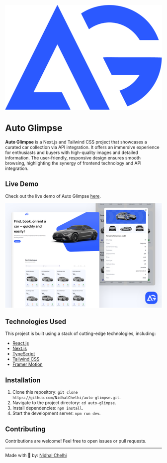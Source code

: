 ![Logo](https://github.com/NidhalChelhi/Auto-Glimpse/blob/main/public/logo/logo.png)


# Auto Glimpse
**Auto Glimpse** is a Next.js and Tailwind CSS project that showcases a curated car collection via API integration. It offers an immersive experience for enthusiasts and buyers with high-quality images and detailed information. The user-friendly, responsive design ensures smooth browsing, highlighting the synergy of frontend technology and API integration.


## Live Demo
Check out the live demo of Auto Glimpse [here](https://auto-glimpse.vercel.app).


![Logo](https://github.com/NidhalChelhi/Auto-Glimpse/blob/main/public/showcase/autoglimpse_showcase.png)


## Technologies Used
This project is built using a stack of cutting-edge technologies, including:
- [React.js](https://reactjs.org/)
- [Next.js](https://nextjs.org/)
- [TypeScript](https://www.typescriptlang.org/)
- [Tailwind CSS](https://tailwindcss.com/)
- [Framer Motion](https://www.framer.com/motion/)


## Installation
1. Clone this repository: `git clone https://github.com/NidhalChelhi/auto-glimpse.git`.
2. Navigate to the project directory: `cd auto-glimpse`.
3. Install dependencies: `npm install`.
4. Start the development server: `npm run dev`.


## Contributing
Contributions are welcome! Feel free to open issues or pull requests.

---

Made with 🤍 by: [Nidhal Chelhi](https://nidhalchelhi.vercel.app)
